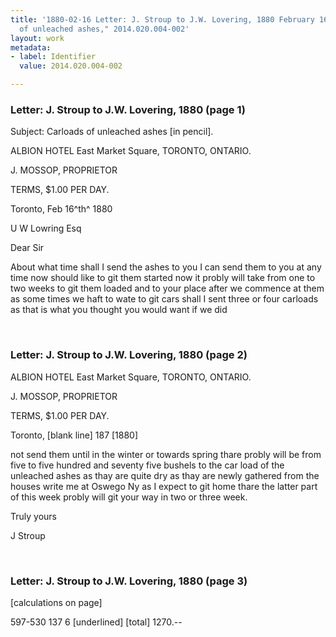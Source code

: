 ```yaml
---
title: '1880-02-16 Letter: J. Stroup to J.W. Lovering, 1880 February 16, "Carloads
  of unleached ashes," 2014.020.004-002'
layout: work
metadata:
- label: Identifier
  value: 2014.020.004-002

---
```

<div class="pages">
<div id="page-1484496">
<h3><a name="page-1484496">Letter: J. Stroup to J.W. Lovering, 1880 (page 1)</a></h3>
<div class="page-content">
<p>Subject: Carloads of unleached ashes [in pencil].</p>
<p>ALBION HOTEL<span class='line-break'> </span>East Market Square,<span class='line-break'> </span>TORONTO, ONTARIO.</p>
<p>J. MOSSOP, PROPRIETOR</p>
<p>TERMS, $1.00 PER DAY.</p>
<p>Toronto, Feb 16^th^ 1880</p>
<p>U W Lowring Esq</p>
<p>Dear Sir</p>
<p>About what time shall<span class='line-break'> </span>I send the ashes to<span class='line-break'> </span>you I can send them<span class='line-break'> </span>to you at any time now<span class='line-break'> </span>should like to git them<span class='line-break'> </span>started now it probly<span class='line-break'> </span>will take from one to<span class='line-break'> </span>two weeks to git them<span class='line-break'> </span>loaded and to your<span class='line-break'> </span>place after we commence<span class='line-break'> </span>at them as some times<span class='line-break'> </span>we haft to wate to git<span class='line-break'> </span>cars shall I sent three<span class='line-break'> </span>or four carloads as that<span class='line-break'> </span>is what you thought you<span class='line-break'> </span>would want if we did</p>
</div>
</div>
<br />
<div id="page-1484497">
<h3><a name="page-1484497">Letter: J. Stroup to J.W. Lovering, 1880 (page 2)</a></h3>
<div class="page-content">
<p>ALBION HOTEL<span class='line-break'> </span>East Market Square,<span class='line-break'> </span>TORONTO, ONTARIO.</p>
<p>J. MOSSOP, PROPRIETOR</p>
<p>TERMS, $1.00 PER DAY.</p>
<p>Toronto, [blank line] 187 [1880]</p>
<p>not send them un<span class='line-break'></span>til in the winter or<span class='line-break'> </span>towards spring thare<span class='line-break'> </span>probly will be from<span class='line-break'> </span>five to five hundred<span class='line-break'> </span>and seventy five bushels<span class='line-break'> </span>to the car load of the<span class='line-break'> </span>unleached ashes as<span class='line-break'> </span>thay are quite dry as<span class='line-break'> </span>thay are newly gathered<span class='line-break'> </span>from the houses write <span class='line-break'> </span>me at Oswego Ny as<span class='line-break'> </span>I expect to git home thare<span class='line-break'> </span>the latter part of this<span class='line-break'> </span>week probly will git<span class='line-break'> </span>your way in two or three<span class='line-break'> </span>week.</p>
<p>Truly yours</p>
<p>J Stroup</p>
</div>
</div>
<br />
<div id="page-1484498">
<h3><a name="page-1484498">Letter: J. Stroup to J.W. Lovering, 1880 (page 3)</a></h3>
<div class="page-content">
<p>[calculations on page]</p>
<p>597-<span class='line-break'></span>530<span class='line-break'> </span>137<span class='line-break'> </span>6<span class='line-break'> </span>[underlined]<span class='line-break'> </span>[total] 1270.--</p>
</div>
</div>
<br />
</div>
